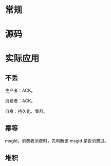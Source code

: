 # 常规
# 源码
# 实际应用
## 不丢

生产者：ACK。

消费者：ACK。

自身：持久化、集群。

## 幂等

msgId，消费者消费时，先判断该 msgid 是否消费过。

## 堆积



